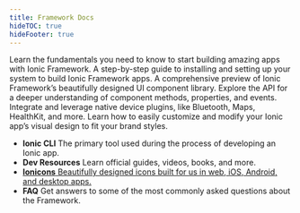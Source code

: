 ```yaml
---
title: Framework Docs
hideTOC: true
hideFooter: true
---
```


<div class="cards">
  <card-link headline="Introduction"
             has-icon="true"
             url="/docs/intro">
    Learn the fundamentals you need to know to start building amazing apps with
    Ionic Framework.
  </card-link>
  <card-link headline="Installation"
             has-icon="true"
             url="/docs/installation/cli">
    A step-by-step guide to installing and setting up your system to build Ionic
    Framework apps.
  </card-link>
  <card-link headline="UI Components"
             has-icon="true"
             url="/docs/components">
    A comprehensive preview of Ionic Framework’s beautifully designed UI component library.
  </card-link>
  <card-link headline="API Reference"
             has-icon="true"
             url="/docs/api/">
    Explore the API for a deeper understanding of component methods, properties, and events.
  </card-link>
  <card-link headline="Native APIs"
             has-icon="true"
             url="/docs/native/">
    Integrate and leverage native device plugins, like Bluetooth, Maps,
    HealthKit, and more.
  </card-link>
  <card-link headline="Theming"
             has-icon="true"
             url="/docs/theming/basics">
    Learn how to easily customize and modify your Ionic app’s visual design to
    fit your brand styles.
  </card-link>
</div>

<ul class="others">
  <li class="cli">
    <stencil-route-link url="/docs/cli/overview">
      <strong>Ionic CLI</strong>
      <span>
        The primary tool used during the process of developing an Ionic app.
      </span>
    </stencil-route-link>
  </li>
  <li class="resources">
    <stencil-route-link url="/docs/developer-resources/books">
      <strong>Dev Resources</strong>
      <span>Learn official guides, videos, books, and more.</span>
    </stencil-route-link>
  </li>
  <li class="_ionicons">
    <a href="http://ionicons.com" target="_blank">
      <strong>Ionicons</strong>
      <span>
        Beautifully designed icons built for us in web, iOS, Android, and
        desktop apps.
      </span>
    </a>
  </li>
  <li class="faq">
    <stencil-route-link url="/docs/faq/glossary">
      <strong>FAQ</strong>
      <span>
        Get answers to some of the most commonly asked questions about the
        Framework.
      </span>
    </stencil-route-link>
  </li>
</ul>
